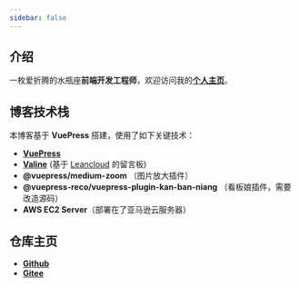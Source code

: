```yaml
---
sidebar: false
---
```


## 介绍

一枚爱折腾的水瓶座**前端开发工程师**，欢迎访问我的[**个人主页**](https://lubanseven.gitee.io)。

## 博客技术栈

本博客基于 **VuePress** 搭建，使用了如下关键技术：

- [**VuePress**](https://vuepress.vuejs.org/zh/guide/)
- [**Valine**](https://valine.js.org/) (基于 [Leancloud](https://www.leancloud.cn/) 的留言板)
- **@vuepress/medium-zoom** （图片放大插件）
- **@vuepress-reco/vuepress-plugin-kan-ban-niang** （看板娘插件，需要改造源码）
- **AWS EC2 Server**（部署在了亚马逊云服务器）

## 仓库主页

- [**Github**](https://github.com/JasonBai007)
- [**Gitee**](https://gitee.com/lubanseven)
